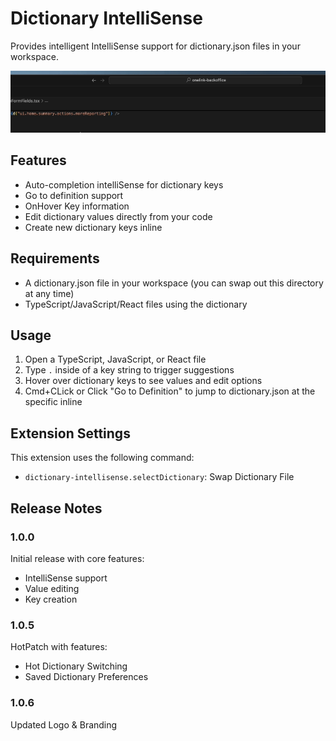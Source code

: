 # Dictionary IntelliSense

Provides intelligent IntelliSense support for dictionary.json files in your workspace.

![Dictionary IntelliSense Demo](resources/Demo.gif)

## Features

- Auto-completion intelliSense for dictionary keys
- Go to definition support
- OnHover Key information
- Edit dictionary values directly from your code
- Create new dictionary keys inline

## Requirements

- A dictionary.json file in your workspace (you can swap out this directory at any time)
- TypeScript/JavaScript/React files using the dictionary

## Usage

1. Open a TypeScript, JavaScript, or React file
2. Type `.` inside of a key string to trigger suggestions
3. Hover over dictionary keys to see values and edit options
4. Cmd+CLick or Click "Go to Definition" to jump to dictionary.json at the specific inline

## Extension Settings

This extension uses the following command:

* `dictionary-intellisense.selectDictionary`: Swap Dictionary File

## Release Notes

### 1.0.0

Initial release with core features:
- IntelliSense support
- Value editing
- Key creation

### 1.0.5

HotPatch with features:
- Hot Dictionary Switching
- Saved Dictionary Preferences

### 1.0.6

Updated Logo & Branding